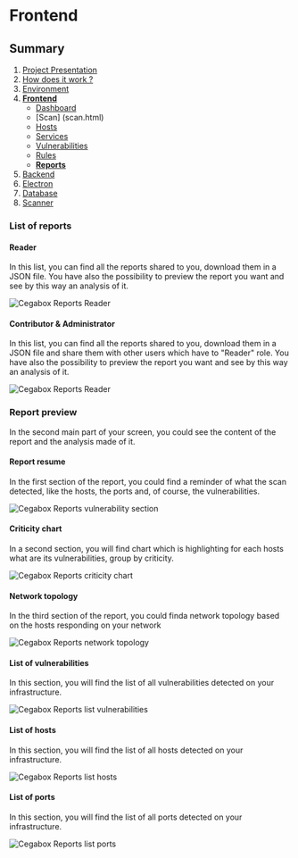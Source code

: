 # Frontend

## Summary

1. [Project Presentation](project.html)
2. [How does it work ?](working.html)
3. [Environment](env.html)
4. [**Frontend**](front.html)
   * [Dashboard](front.html)
   * [Scan] (scan.html)
   * [Hosts](hosts.html)
   * [Services](services.html)
   * [Vulnerabilities](vulnerabilities.html)
   * [Rules](rules.html)
   * [**Reports**](reports.html)
5. [Backend](back.html)
6. [Electron](electron.html)
7. [Database](database.html)
8. [Scanner](scanner.html)

### List of reports

#### Reader

In this list, you can find all the reports shared to you, download them in a JSON file. You have also the possibility to preview the report you want and see by this way an analysis of it.

![Cegabox Reports Reader](https://cebago.github.io/Cegabox/img/cegabox-reports-reader.png)

#### Contributor & Administrator

In this list, you can find all the reports shared to you, download them in a JSON file and share them with other users which have to "Reader" role. You have also the possibility to preview the report you want and see by this way an analysis of it.

![Cegabox Reports Reader](https://cebago.github.io/Cegabox/img/cegabox-reports-notReader.png)

### Report preview

In the second main part of your screen, you could see the content of the report and the analysis made of it.

#### Report resume

In the first section of the report, you could find a reminder of what the scan detected, like the hosts, the ports and, of course, the vulnerabilities.

![Cegabox Reports vulnerability section](https://cebago.github.io/Cegabox/img/cegabox-reports-sectionVuln.png)

#### Criticity chart

In a second section, you will find chart which is highlighting for each hosts what are its vulnerabilities, group by criticity.

![Cegabox Reports criticity chart](https://cebago.github.io/Cegabox/img/cegabox-reports-graphCriticity.png)

#### Network topology

In the third section of the report, you could finda network topology based on the hosts responding on your network

![Cegabox Reports network topology](https://cebago.github.io/Cegabox/img/cegabox-reports-networkTopology.png)

#### List of vulnerabilities

In this section, you will find the list of all vulnerabilities detected on your infrastructure.

![Cegabox Reports list vulnerabilities](https://cebago.github.io/Cegabox/img/cegabox-reports-listVulns.png)

#### List of hosts

In this section, you will find the list of all hosts detected on your infrastructure.

![Cegabox Reports list hosts](https://cebago.github.io/Cegabox/img/cegabox-reports-listHosts.png)

#### List of ports

In this section, you will find the list of all ports detected on your infrastructure.

![Cegabox Reports list ports](https://cebago.github.io/Cegabox/img/cegabox-reports-listPorts.png)
